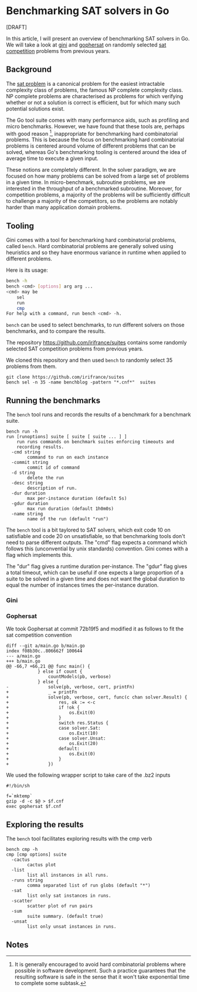 # Benchmarking SAT solvers in Go

[DRAFT]

In this article, I will present an overview of benchmarking SAT solvers in Go.
We will take a look at [gini](https://github.com/go-air/gini) and 
[gophersat](https://github.com/crillab/gophersat) on randomly selected 
[sat competition](http://satcompetition.org) problems from previous years.

## Background

The [sat problem](https://github.com/go-air/gini/docs/satprob.md) is a
canonical problem for the easiest intractable complexity class of problems, the
famous NP complete complexity class.  NP complete problems are characterised as
problems for which verifying whether or not a solution is correct is efficient,
but for which many such potential solutions exist.  

The Go tool suite comes with many performance aids, such as profiling and
micro benchmarks.  However, we have found that these tools are, perhaps with
good reason [^toohard], inappropriate for benchmarking hard combinatorial problems.
This is because the focus on benchmarking hard combinatorial problems is centered
around volume of different problems that can be solved, whereas Go's benchmarking
tooling is centered around the idea of average time to execute a given input.

These notions are completely different.  In the solver paradigm, we are focused
on how many problems can be solved from a large set of problems in a given time.
In micro-benchmark, subroutine problems, we are interested in the throughput of
a benchmarked subroutine.  Moreover, for competition problems, a majority of
the problems will be sufficiently difficult to challenge a majority of the 
competitors, so the problems are notably harder than many application domain 
problems.


## Tooling

Gini comes with a tool for benchmarking hard combinatorial problems, called `bench`.
Hard combinatorial problems are generally solved using heuristics and so they have
enormous variance in runtime when applied to different problems.  

Here is its usage:
```sh
bench -h
bench <cmd> [options] arg arg ...
<cmd> may be
	sel
	run
	cmp
For help with a command, run bench <cmd> -h.
```

`bench` can be used to select benchmarks, to run different solvers on those
benchmarks, and to compare the results.

The repository https://github.com/irifrance/suites contains some randomly selected
SAT competition problems from previous years.

We cloned this repository and then used `bench` to randomly select 35 problems
from them.

```
git clone https://github.com/irifrance/suites
bench sel -n 35 -name benchblog -pattern "*.cnf*"  suites
```

## Running the benchmarks

The `bench` tool runs and records the results of a benchmark for a benchmark
suite.

```
bench run -h
run [runoptions] suite [ suite [ suite ... ] ]
	run runs commands on benchmark suites enforcing timeouts and
	recording results.
  -cmd string
    	command to run on each instance
  -commit string
    	commit id of command
  -d string
    	delete the run
  -desc string
    	description of run.
  -dur duration
    	max per-instance duration (default 5s)
  -gdur duration
    	max run duration (default 1h0m0s)
  -name string
    	name of the run (default "run")
```

The `bench` tool is a bit taylored to SAT solvers, which exit code 10 on
satisfiable and code 20 on unsatisfiable, so that benchmarking tools don't need
to parse different outputs.  The "cmd" flag expects a command which follows
this (unconvential by unix standards) convention. Gini comes with a flag 
which implements this.

The "dur" flag gives a runtime duration per-instance.  The "gdur" flag gives
a total timeout, which can be useful if one expects a large proportion of
a suite to be solved in a given time and does not want the global duration
to equal the number of instances times the per-instance duration.

### Gini



### Gophersat


We took Gophersat at commit 72b19f5 and modified it as follows to 
fit the sat competition convention
```
diff --git a/main.go b/main.go
index f08b30c..806662f 100644
--- a/main.go
+++ b/main.go
@@ -66,7 +66,21 @@ func main() {
 			} else if count {
 				countModels(pb, verbose)
 			} else {
-				solve(pb, verbose, cert, printFn)
+				_ = printFn
+				solve(pb, verbose, cert, func(c chan solver.Result) {
+					res, ok := <-c
+					if !ok {
+						os.Exit(0)
+					}
+					switch res.Status {
+					case solver.Sat:
+						os.Exit(10)
+					case solver.Unsat:
+						os.Exit(20)
+					default:
+						os.Exit(0)
+					}
+				})
```

We used the following wrapper script to take care of the .bz2 inputs

```
#!/bin/sh

f=`mktemp`
gzip -d -c $@ > $f.cnf
exec gophersat $f.cnf
```

## Exploring the results

The `bench` tool facilitates exploring results with the cmp verb

```
bench cmp -h
cmp [cmp options] suite
  -cactus
    	cactus plot
  -list
    	list all instances in all runs.
  -runs string
    	comma separated list of run globs (default "*")
  -sat
    	list only sat instances in runs.
  -scatter
    	scatter plot of run pairs
  -sum
    	suite summary. (default true)
  -unsat
    	list only unsat instances in runs.
```





## Notes

[^toohard]: It is generally encouraged to avoid hard combinatorial problems
where possible in software development.  Such a practice guarantees that 
the resulting software is safe in the sense that it won't take exponential time
to complete some subtask.
